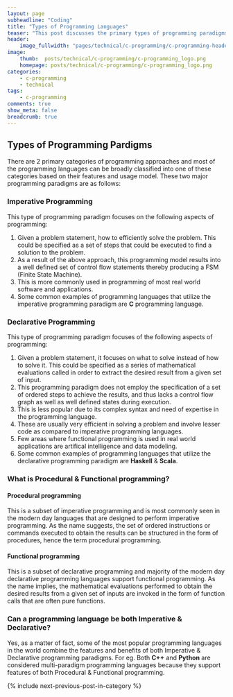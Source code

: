 ```yaml
---
layout: page
subheadline: "Coding"
title: "Types of Programming Languages"
teaser: "This post discusses the primary types of programming paradigms most commonly utilized when building real world applications and solving complex problems following an organized and systematic approach"
header:
    image_fullwidth: "pages/technical/c-programming/c-programming-header.png"
image:
    thumb:  posts/technical/c-programming/c-programming_logo.png
    homepage: posts/technical/c-programming/c-programming_logo.png
categories:
    - c-programming
    - technical
tags:
    - c-programming
comments: true
show_meta: false
breadcrumb: true
---
```


## Types of Programming Pardigms
There are 2 primary categories of programming approaches and most of the programming languages can be broadly classified into one of these categories based on their features and usage model. These two major programming paradigms are as follows:
### Imperative Programming
This type of programming paradigm focuses on the following aspects of programming:
1. Given a problem statement, how to efficiently solve the problem. This could be specified as a set of steps that could be executed to find a solution to the problem.
2. As a result of the above approach, this programming model results into a well defined set of control flow statements thereby producing a FSM (Finite State Machine).
3. This is more commonly used in programming of most real world software and applications.
4. Some common examples of programming languages that utilize the imperative programming paradigm are **C** programming language.

### Declarative Programming
This type of programming paradigm focuses of the following aspects of programming:
1. Given a problem statement, it focuses on what to solve instead of how to solve it. This could be specified as a series of mathematical evaluations called in order to extract the desired result from a given set of input.
2. This programming paradigm does not employ the specification of a set of ordered steps to achieve the results, and thus lacks a control flow graph as well as well defined states during execution.
3. This is less popular due to its complex syntax and need of expertise in the programming language.
4. These are usually very efficient in solving a problem and involve lesser code as compared to imperative programming languages.
5. Few areas where functional programming is used in real world applications are artifical intelligence and data modeling.
6. Some common examples of programming languages that utilize the declarative programming paradigm are **Haskell** & **Scala**.

### What is Procedural & Functional programming?
#### Procedural programming
This is a subset of imperative programming and is most commonly seen in the modern day languages that are designed to perform imperative programming.
As the name suggests, the set of ordered instructions or commands executed to obtain the results can be structured in the form of procedures, hence the term procedural programming.

#### Functional programming
This is a subset of declarative programming and majority of the modern day declarative programming languages support functional programming.
As the name implies, the mathematical evaluations performed to obtain the desired results from a given set of inputs are invoked in the form of function calls that are often pure functions.

### Can a programming language be both Imperative & Declarative?
Yes, as a matter of fact, some of the most popular programming languages in the world combine the features and benefits of both Imperative & Declarative programming paradigms.
For eg. Both **C++** and **Python** are considered multi-paradigm programming languages because they support features of both Procedural & Functional programming.


{% include next-previous-post-in-category %}

